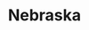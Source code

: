 ---
title: "Nebraska"
hashtag: nebraska
borders:
  - Colorado
  - Iowa
  - Kansas
  - Missouri
  - South Dakota
  - Wyoming
tags:
  - State
  - United States
---